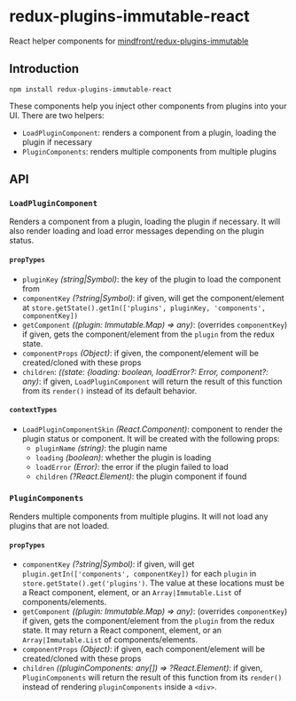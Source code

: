# redux-plugins-immutable-react

React helper components for [mindfront/redux-plugins-immutable](redux-plugins-immutable)

## Introduction

```
npm install redux-plugins-immutable-react
```

These components help you inject other components from plugins into your UI.  There are two helpers:
- `LoadPluginComponent`: renders a component from a plugin, loading the plugin if necessary
- `PluginComponents`: renders multiple components from multiple plugins

## API

### `LoadPluginComponent`

Renders a component from a plugin, loading the plugin if necessary.  It will also render loading and load error messages
depending on the plugin status.

#### `propTypes`
- `pluginKey` *(string|Symbol)*: the key of the plugin to load the component from
- `componentKey` *(?string|Symbol)*: if given, will get the component/element at
`store.getState().getIn(['plugins', pluginKey, 'components', componentKey])`
- `getComponent` *((plugin: Immutable.Map) => any)*: (overrides `componentKey`) if given, gets the component/element
from the `plugin` from the redux state.
- `componentProps` *(Object)*: if given, the component/element will be created/cloned with these props
- `children`: *((state: {loading: boolean, loadError?: Error, component?: any)*: if given, `LoadPluginComponent` will
return the result of this function from its `render()` instead of its default behavior.

#### `contextTypes`
- `LoadPluginComponentSkin` *(React.Component)*: component to render the plugin status or component.  It will be created
with the following props:
  - `pluginName` *(string)*: the plugin name
  - `loading` *(boolean)*: whether the plugin is loading
  - `loadError` *(Error)*: the error if the plugin failed to load
  - `children` *(?React.Element)*: the plugin component if found

### `PluginComponents`

Renders multiple components from multiple plugins.  It will not load any plugins that are not loaded.

#### `propTypes`
- `componentKey` *(?string|Symbol)*: if given, will get `plugin.getIn(['components', componentKey])` for each `plugin`
in `store.getState().get('plugins')`.  The value at these locations must be a React component, element, or an
`Array|Immutable.List` of components/elements.
- `getComponent` *((plugin: Immutable.Map) => any)*: (overrides `componentKey`) if given, gets the component/element
from the `plugin` from the redux state.  It may return a React component, element, or an `Array|Immutable.List` of
components/elements.
- `componentProps` *(Object)*: if given, each component/element will be created/cloned with these props
- `children` *((pluginComponents: any[]) => ?React.Element)*: if given, `PluginComponents` will return the result of
this function from its `render()` instead of rendering `pluginComponents` inside a `<div>`.
